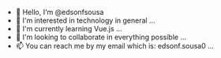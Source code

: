 - 👋 Hello, I'm @edsonfsousa
- 👀 I'm interested in technology in general ...
- 🌱 I'm currently learning Vue.js ...
- 💞️ I'm looking to collaborate in everything possible ...
- 📫 You can reach me by my email which is: edsonf.sousa0 ...

<!---
edsonfsousa/edsonfsousa is a ✨ special ✨ repository because its `README.md` (this file) appears on your GitHub profile.
You can click the Preview link to take a look at your changes.
--->
